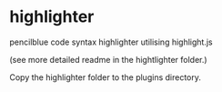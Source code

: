 highlighter
===========

pencilblue code syntax highlighter utilising highlight.js

(see more detailed readme in the hightlighter folder.)

Copy the highlighter folder to the plugins directory.
